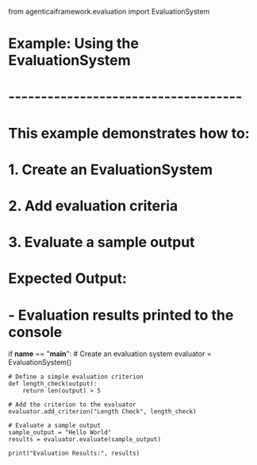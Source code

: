 from agenticaiframework.evaluation import EvaluationSystem

# Example: Using the EvaluationSystem
# ------------------------------------
# This example demonstrates how to:
# 1. Create an EvaluationSystem
# 2. Add evaluation criteria
# 3. Evaluate a sample output
#
# Expected Output:
# - Evaluation results printed to the console

if __name__ == "__main__":
    # Create an evaluation system
    evaluator = EvaluationSystem()

    # Define a simple evaluation criterion
    def length_check(output):
        return len(output) > 5

    # Add the criterion to the evaluator
    evaluator.add_criterion("Length Check", length_check)

    # Evaluate a sample output
    sample_output = "Hello World"
    results = evaluator.evaluate(sample_output)

    print("Evaluation Results:", results)
